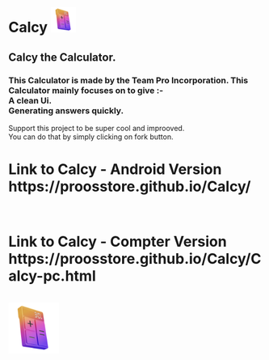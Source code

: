 <h1>Calcy <img src="8703794_calculator_math_calculate_icon.png" height="50">
 </h1>
<H2>Calcy the Calculator.</h2>
<h3>This Calculator is made by the Team
Pro Incorporation.
This Calculator mainly focuses on to give :- <br>
A clean Ui.<br>
Generating answers quickly.</h3>
<P>Support this project to be super cool and
improoved.<br>
You can do that by simply clicking on fork button.
</P>
<h1>Link to Calcy - Android Version
<br>
https://proosstore.github.io/Calcy/
</h1>
<Br>
<h1>Link to Calcy - Compter Version
<br>
https://proosstore.github.io/Calcy/Calcy-pc.html</h1>
<br>
<img src="8703794_calculator_math_calculate_icon.png" height="100">
